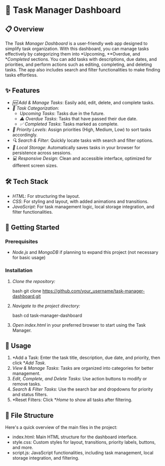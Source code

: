 # 📝 Task Manager Dashboard

## 📋 Overview

The *Task Manager Dashboard* is a user-friendly web app designed to simplify task organization. With this dashboard, you can manage tasks effectively by categorizing them into *Upcoming, **Overdue, and **Completed* sections. You can add tasks with descriptions, due dates, and priorities, and perform actions such as editing, completing, and deleting tasks. The app also includes search and filter functionalities to make finding tasks effortless.

## ✨ Features

- *🆕 Add & Manage Tasks*: Easily add, edit, delete, and complete tasks.
- *📅 Task Categorization*:
  - *Upcoming Tasks*: Tasks due in the future.
  - *⚠️ Overdue Tasks*: Tasks that have passed their due date.
  - *✅ Completed Tasks*: Tasks marked as complete.
- *🚦 Priority Levels*: Assign priorities (High, Medium, Low) to sort tasks accordingly.
- *🔍 Search & Filter*: Quickly locate tasks with search and filter options.
- *💾 Local Storage*: Automatically saves tasks in your browser for persistence across sessions.
- *💻 Responsive Design*: Clean and accessible interface, optimized for different screen sizes.

## 🛠️ Tech Stack

- *HTML*: For structuring the layout.
- *CSS*: For styling and layout, with added animations and transitions.
- *JavaScript*: For task management logic, local storage integration, and filter functionalities.

## 🚀 Getting Started

### Prerequisites

- *Node.js* and *MongoDB* if planning to expand this project (not necessary for basic usage)

### Installation

1. *Clone the repository:*

    bash
    git clone https://github.com/your_username/task-manager-dashboard.git
    

2. *Navigate to the project directory:*

    bash
    cd task-manager-dashboard
    

3. *Open index.html* in your preferred browser to start using the Task Manager.

## 📖 Usage

1. *Add a Task: Enter the task title, description, due date, and priority, then click **Add Task*.
2. *View & Manage Tasks*: Tasks are organized into categories for better management.
3. *Edit, Complete, and Delete Tasks*: Use action buttons to modify or remove tasks.
4. *Search & Filter Tasks*: Use the search bar and dropdowns for priority and status filters.
5. *Reset Filters: Click **Home* to show all tasks after filtering.

## 📁 File Structure

Here's a quick overview of the main files in the project:

- index.html: Main HTML structure for the dashboard interface.
- style.css: Custom styles for layout, transitions, priority labels, buttons, and more.
- script.js: JavaScript functionalities, including task management, local storage integration, and filtering.

